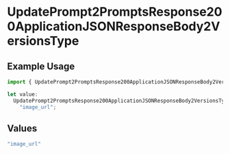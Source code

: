 # UpdatePrompt2PromptsResponse200ApplicationJSONResponseBody2VersionsType

## Example Usage

```typescript
import { UpdatePrompt2PromptsResponse200ApplicationJSONResponseBody2VersionsType } from "orq-poc-typescript-multi-env-version/models/operations";

let value:
  UpdatePrompt2PromptsResponse200ApplicationJSONResponseBody2VersionsType =
    "image_url";
```

## Values

```typescript
"image_url"
```